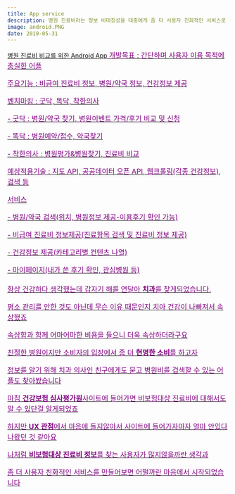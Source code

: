 ```yaml
---
title: App service
description: 병원 진료비라는 정보 비대칭성을 대중에게 좀 더 사용자 친화적인 서비스로 제공하면 어떨까
image: android.PNG
date: 2019-05-31
---
```


<a href="https://github.com/hayleyshim/Howmuch">병원 진료비 비교를 위한 Android App
<font size="3" color="purple">
개발목표 : 간단하며 사용자 이용 목적에 충실한 어플
<p>주요기능 : 비급여 진료비 정보, 병원/약국 정보, 건강정보 제공
<p>벤치마킹 : 굿닥, 똑닥, 착한의사
<p>- 굿닥 : 병원/약국 찾기, 병원이벤트 가격/후기 비교 및 신청
<p>- 똑닥 : 병원예약/접수, 약국찾기
<p>- 착한의사 : 병원평가&병원찾기, 진료비 비교
<p>예상적용기술 : 지도 API, 공공데이터 오픈 API, 웹크롤링(각종 건강정보), 검색 등
<p>서비스
<p>- 병원/약국 검색(위치, 병원정보 제공-이용후기 확인 가능) 
<p>- 비급여 진료비 정보제공(진료항목 검색 및 진료비 정보 제공)
<p>- 건강정보 제공(카테고리별 컨텐츠 나열)
<p>- 마이페이지(내가 쓴 후기 확인, 관심병원 등)
<br>
<br>  
항상 건강하다 생각했는데 갑자기 해를 연달아 <b>치과</b>를 찾게되었습니다. 
<p>평소 관리를 안한 것도 아닌데 무슨 이유 때문인지 치아 건강이 나빠져서 속상했죠
<p>속상함과 함께 어마어마한 비용을 들으니 더욱 속상하더라구요
<p>친절한 병원이지만 소비자의 입장에서 좀 더 <b>현명한 소비</b>를 하고자
<p>정보를 알기 위해 치과 의사인 친구에게도 묻고 병원비를 검색할 수 있는 어플도 찾아봤습니다 
<p>마침 <b>건강보험 심사평가원</b>사이트에 들어가면 비보험대상 진료비에 대해서도 알 수 있단걸 알게되었죠
<p>하지만 <b>UX 관점</b>에서 마음에 들지않아서 사이트에 들어가자마자 얼마 안있다 나왔던 것 같아요
<p>나처럼 <b>비보험대상 진료비 정보</b>를 찾는 사용자가 많지않을까란 생각과
<p>좀 더 사용자 친화적인 서비스를 만들어보면 어떨까란 마음에서 시작되었습니다  
